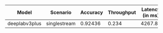 | Model         | Scenario     |   Accuracy |   Throughput |   Latency (in ms) |
|---------------|--------------|------------|--------------|-------------------|
| deeplabv3plus | singlestream |    0.92436 |        0.234 |           4267.85 |